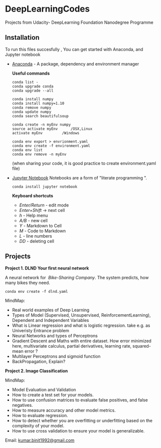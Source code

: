 # DeepLearningCodes
 Projects from Udacity- DeepLearning Foundation Nanodegree Programme

## Installation
 To run this files succesfully , You can get started with Anaconda, and Jupyter notebook

* [Anaconda](https://www.continuum.io/downloads) - A package, dependency and environment manager 

	**Useful commands** 
	```
	conda list - 
	conda upgrade conda 
	conda upgrade --all

	conda install numpy 
	conda install numpy=1.10
	conda remove numpy
	conda update numpy
	conda search beautifulsoup

	conda create -n myEnv numpy
	source activate myEnv      /OSX,Linux
	activate myEnv		   /Windows

	conda env export > envrionment.yaml
	conda env create -f environment.yaml
	conda env list
	conda env remove -n myEnv
	```
	(when sharing your code, it is good practice to create environment.yaml file)

* [Jupyter Notebook](http://jupyter.org/) Notebooks are a form of "literate programming ".

	```
	conda install jupyter notebook
	```

	**Keyboard shortcuts** 
	* _Enter/Return_ - edit mode  
	* _Enter+Shift_  -> next cell
	* _h_ - Help menu
	* _A/B_ - new cell
	* _Y_ - Markdown to Cell
	* _M_ - Code to Markdown
	* _L_ - line numbers 
	* _DD_ - deleting cell

## Projects 

**Project 1. DLND Your first neural network**

A neural network for  _Bike-Sharing Company_. The system predicts, how many bikes they need.
```
conda env create -f dlnd.yaml
```
MindMap:
- Real world examples of Deep Learning
- Types of Model (Supervised, Unsupervised, ReinforcementLearning), Dependent and Independent Variables
- What is Linear regression and what is logistic regression. take e.g. as Univeristy Entrance problem
- Neural Networks and types of Perceptrons
- Gradient Descent and Maths with entire dataset. How error minimized here, multivariate calculus, partial derivatives, learning rate, squared-mean error ?
- Multilayer Perceptrons and sigmoid function
- BackPropagation, Explain?
		
**Project 2. Image Classification**

MindMap:
- Model Evaluation and Validation 
- How to create a test set for your models.
- How to use confusion matrices to evaluate false positives, and false negatives.
- How to measure accuracy and other model metrics.
- How to evaluate regression.
- How to detect whether you are overfitting or underfitting based on the complexity of your model.
- How to use cross validation to ensure your model is generalizable.


 Email: kumar.binit1992@gmail.com


